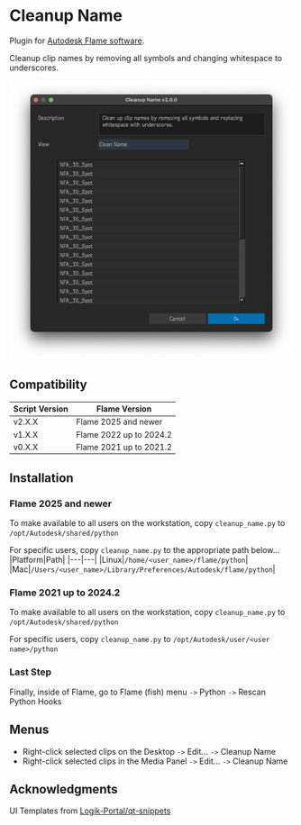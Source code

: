 # Cleanup Name

Plugin for [Autodesk Flame software](http://www.autodesk.com/products/flame).

Cleanup clip names by removing all symbols and changing whitespace to underscores.

![screenshot](screenshot.png)

## Compatibility
|Script Version|Flame Version|
|---|---|
|v2.X.X|Flame 2025 and newer|
|v1.X.X|Flame 2022 up to 2024.2|
|v0.X.X|Flame 2021 up to 2021.2|

## Installation

### Flame 2025 and newer
To make available to all users on the workstation, copy `cleanup_name.py` to `/opt/Autodesk/shared/python`

For specific users, copy `cleanup_name.py` to the appropriate path below...
|Platform|Path|
|---|---|
|Linux|`/home/<user_name>/flame/python`|
|Mac|`/Users/<user_name>/Library/Preferences/Autodesk/flame/python`|

### Flame 2021 up to 2024.2
To make available to all users on the workstation, copy `cleanup_name.py` to `/opt/Autodesk/shared/python`

For specific users, copy `cleanup_name.py` to `/opt/Autodesk/user/<user name>/python`

### Last Step
Finally, inside of Flame, go to Flame (fish) menu `->` Python `->` Rescan Python Hooks

## Menus
 - Right-click selected clips on the Desktop `->` Edit... `->` Cleanup Name
 - Right-click selected clips in the Media Panel `->` Edit... `->` Cleanup Name

## Acknowledgments
UI Templates from [Logik-Portal/qt-snippets](https://github.com/logik-portal/qt_snippets)
